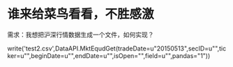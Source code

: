 # 谁来给菜鸟看看，不胜感激

需求：我想把沪深行情数据生成一个文件，如何实现？

write('test2.csv',DataAPI.MktEqudGet(tradeDate=u"20150513",secID=u"",ticker=u"",beginDate=u"",endDate=u"",isOpen="",field=u"",pandas="1"))